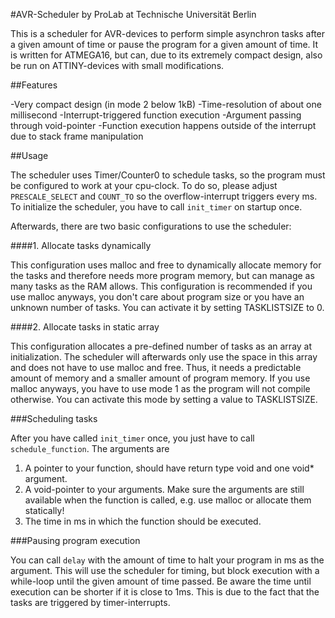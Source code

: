 #AVR-Scheduler by ProLab at Technische Universität Berlin

This is a scheduler for AVR-devices to perform simple asynchron tasks 
after a given amount of time or pause the program for a given amount of 
time.
It is written for ATMEGA16, but can, due to its extremely compact design, also be run 
on ATTINY-devices with small modifications.

##Features

-Very compact design (in mode 2 below 1kB)
-Time-resolution of about one millisecond
-Interrupt-triggered function execution
-Argument passing through void-pointer
-Function execution happens outside of the interrupt due to stack frame 
manipulation

##Usage

The scheduler uses Timer/Counter0 to schedule tasks, so the program must be 
configured to work at your cpu-clock. To do so, please adjust 
`PRESCALE_SELECT` and `COUNT_TO` so the overflow-interrupt triggers every ms.
To initialize the scheduler, you have to call `init_timer` on startup once. 

Afterwards, there are two basic configurations to use the scheduler:

####1. Allocate tasks dynamically

This configuration uses malloc and free to dynamically allocate memory for the 
tasks and therefore needs more program memory, but can manage as many 
tasks as the RAM allows.
This configuration is recommended if you use malloc anyways, you don't care 
about program size or you have an unknown number of tasks.
You can activate it by setting TASKLISTSIZE to 0.

####2. Allocate tasks in static array

This configuration allocates a pre-defined number of tasks as an array 
at initialization. The scheduler will afterwards only use the space 
in this array and does not have to use malloc and free. Thus, it needs a predictable amount of memory and a 
smaller amount of program memory.
If you use malloc anyways, you have to use mode 1 as the program will 
not compile otherwise.
You can activate this mode by setting a value to TASKLISTSIZE.

###Scheduling tasks

After you have called `init_timer` once, you just have to call 
`schedule_function`. The arguments are

1. A pointer to your function, should have return type void and one 
void* argument.
2. A void-pointer to your arguments. Make sure the arguments are still 
available when the function is called, e.g. use malloc or allocate them 
statically!
3. The time in ms in which the function should be executed.

###Pausing program execution

You can call `delay` with the amount of time to halt your program in ms 
as the argument. This will use the scheduler for timing, but block 
execution with a while-loop until the given amount of time passed. Be 
aware the time until execution can be shorter if it is close to 1ms. 
This is due to the fact that the tasks are triggered by 
timer-interrupts.
